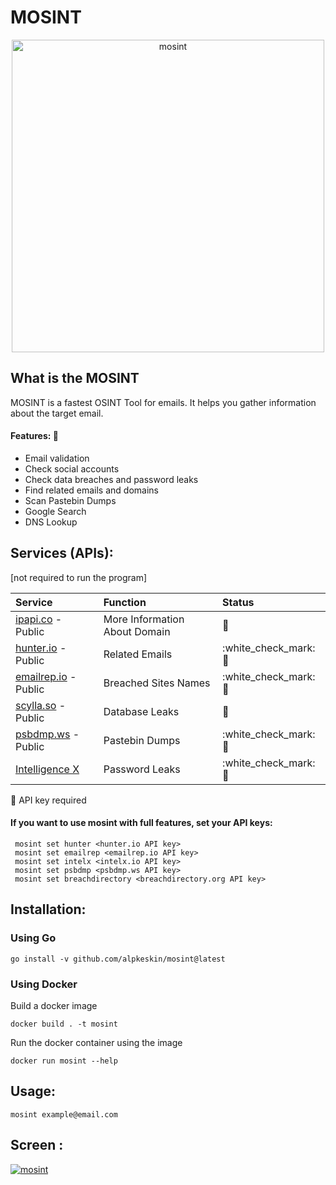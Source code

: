 # MOSINT

<p align="center">
  <img src="https://raw.githubusercontent.com/alpkeskin/mosint/master/banner2-2.png" width="500" title="mosint">
</p>

## What is the MOSINT

MOSINT is a fastest OSINT Tool for emails. It helps you gather information about the target email.

#### Features: :eyes:

* Email validation
* Check social accounts
* Check data breaches and password leaks
* Find related emails and domains
* Scan Pastebin Dumps
* Google Search
* DNS Lookup


## Services (APIs):

\[not required to run the program\]

| Service | Function | Status |
| :--- | :--- | :--- |
| [ipapi.co](https://ipapi.co/) - Public | More Information About Domain | :construction: |
| [hunter.io](https://hunter.io/) - Public | Related Emails | :white\_check\_mark: :key: |
| [emailrep.io](https://emailrep.io/) - Public | Breached Sites Names | :white\_check\_mark: :key: |
| [scylla.so](https://scylla.so/) - Public | Database Leaks | :construction: |
| [psbdmp.ws](https://psbdmp.ws/) - Public | Pastebin Dumps | :white\_check\_mark: :key: |
| [Intelligence X](https://intelx.io/)| Password Leaks | :white\_check\_mark: :key: |

:key: API key required

#### If you want to use mosint with full features, set your API keys:

 ```
  mosint set hunter <hunter.io API key>
  mosint set emailrep <emailrep.io API key>
  mosint set intelx <intelx.io API key>
  mosint set psbdmp <psbdmp.ws API key>
  mosint set breachdirectory <breachdirectory.org API key>
  ```

## Installation:

### Using Go

`go install -v github.com/alpkeskin/mosint@latest`

### Using Docker

Build a docker image 

```
docker build . -t mosint
```

Run the docker container using the image

```
docker run mosint --help
```

## Usage:

`mosint example@email.com`

## Screen :

[![mosint](https://asciinema.org/a/529726.svg)](https://asciinema.org/a/529726)


